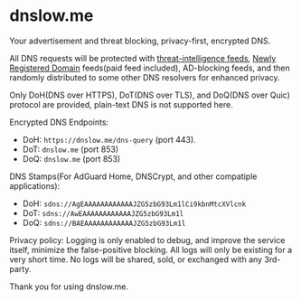 # dnslow.me

Your advertisement and threat blocking, privacy-first, encrypted DNS.

All DNS requests will be protected with [threat-intelligence feeds](https://github.com/PeterDaveHello/threat-hostlist), [Newly Registered Domain](https://github.com/PeterDaveHello/nrd-list-downloader) feeds(paid feed included), AD-blocking feeds, and then randomly distributed to some other DNS resolvers for enhanced privacy.

Only DoH(DNS over HTTPS), DoT(DNS over TLS), and DoQ(DNS over Quic) protocol are provided, plain-text DNS is not supported here.

Encrypted DNS Endpoints:

- DoH: `https://dnslow.me/dns-query` (port 443).
- DoT: `dnslow.me` (port 853)
- DoQ: `dnslow.me` (port 853)

DNS Stamps(For AdGuard Home, DNSCrypt, and other compatiple applications):

- DoH: `sdns://AgEAAAAAAAAAAAAJZG5zbG93Lm1lCi9kbnMtcXVlcnk`
- DoT: `sdns://AwEAAAAAAAAAAAAJZG5zbG93Lm1l`
- DoQ: `sdns://BAEAAAAAAAAAAAAJZG5zbG93Lm1l`

Privacy policy: Logging is only enabled to debug, and improve the service itself, minimize the false-positive blocking. All logs will only be existing for a very short time. No logs will be shared, sold, or exchanged with any 3rd-party.

Thank you for using dnslow.me.
